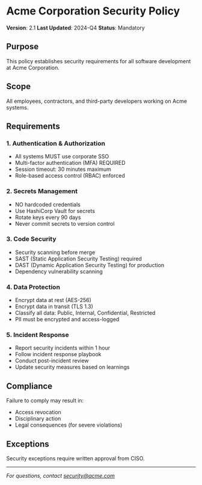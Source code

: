 # Acme Corporation Security Policy
**Version**: 2.1
**Last Updated**: 2024-Q4
**Status**: Mandatory

## Purpose
This policy establishes security requirements for all software development at Acme Corporation.

## Scope
All employees, contractors, and third-party developers working on Acme systems.

## Requirements

### 1. Authentication & Authorization
- All systems MUST use corporate SSO
- Multi-factor authentication (MFA) REQUIRED
- Session timeout: 30 minutes maximum
- Role-based access control (RBAC) enforced

### 2. Secrets Management
- NO hardcoded credentials
- Use HashiCorp Vault for secrets
- Rotate keys every 90 days
- Never commit secrets to version control

### 3. Code Security
- Security scanning before merge
- SAST (Static Application Security Testing) required
- DAST (Dynamic Application Security Testing) for production
- Dependency vulnerability scanning

### 4. Data Protection
- Encrypt data at rest (AES-256)
- Encrypt data in transit (TLS 1.3)
- Classify all data: Public, Internal, Confidential, Restricted
- PII must be encrypted and access-logged

### 5. Incident Response
- Report security incidents within 1 hour
- Follow incident response playbook
- Conduct post-incident review
- Update security measures based on learnings

## Compliance
Failure to comply may result in:
- Access revocation
- Disciplinary action
- Legal consequences (for severe violations)

## Exceptions
Security exceptions require written approval from CISO.

---
*For questions, contact security@acme.com*
